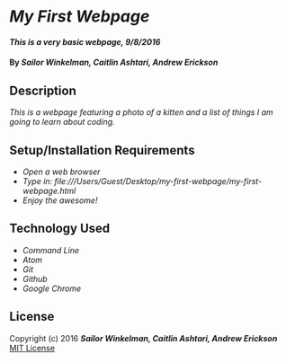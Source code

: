 # _My First Webpage_

#### _This is a very basic webpage, 9/8/2016_

#### By _**Sailor Winkelman, Caitlin Ashtari, Andrew Erickson**_

## Description

_This is a webpage featuring a photo of a kitten and a list of things I am going to learn about coding._

## Setup/Installation Requirements

* _Open a web browser_
* _Type in: file:///Users/Guest/Desktop/my-first-webpage/my-first-webpage.html_
* _Enjoy the awesome!_

## Technology Used

* _Command Line_
* _Atom_
* _Git_
* _Github_
* _Google Chrome_

## License

Copyright (c) 2016 **_Sailor Winkelman, Caitlin Ashtari, Andrew Erickson_**
[MIT License](https://en.wikipedia.org/wiki/MIT_License "Read about MIT here")
